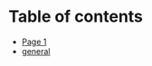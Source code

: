 # Table of contents

<script src="myscript.js"></script>


* [Page 1](README.md)
* [general](general.md)
